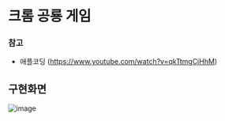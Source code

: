 # 크롬 공룡 게임

### 참고
- 애플코딩 (https://www.youtube.com/watch?v=qkTtmgCjHhM)

## 구현화면
![image](https://github.com/raheego/toy-run/assets/54056684/6aa84181-2246-4918-9a45-ecb592180dee)

